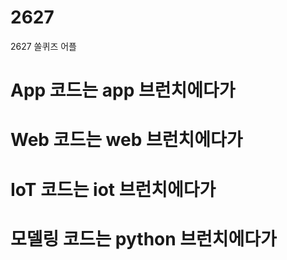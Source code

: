 # 2627
2627 쏠퀴즈 어플 


# App 코드는 app 브런치에다가
# Web 코드는 web 브런치에다가
# IoT 코드는 iot 브런치에다가
# 모델링 코드는 python 브런치에다가
